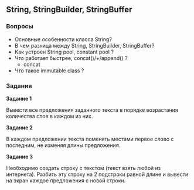 ## String, StringBuilder, StringBuffer

### Вопросы

* Основные особенности класса String?
* В чем разница между String, StringBuilder, StringBuffer?
* Как устроен String pool, constant pool ?
* Что работает быстрее, concat()/+/append() ?
  * concat
* Что такое immutable class ?

### Задания

**Задание 1**

Вывести все предложения заданного текста в порядке возрастания количества слов в каждом из них.

**Задание 2**

В каждом предложении текста поменять местами первое слово с последним, не изменяя длины
предложения.

**Задание 3**

Необходимо создать строку с текстом (текст взять любой из интернета). Разбить эту строку на 2 подстроки
равной длине и вывести на экран каждое предложения с новой строки.
